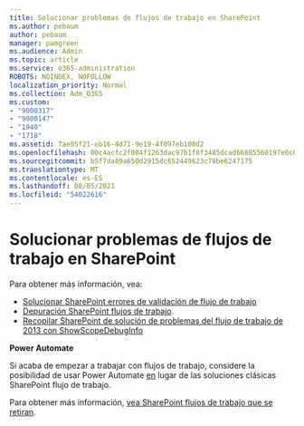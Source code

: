 ```yaml
---
title: Solucionar problemas de flujos de trabajo en SharePoint
ms.author: pebaum
author: pebaum
manager: pamgreen
ms.audience: Admin
ms.topic: article
ms.service: o365-administration
ROBOTS: NOINDEX, NOFOLLOW
localization_priority: Normal
ms.collection: Adm_O365
ms.custom:
- "9000317"
- "9000147"
- "1940"
- "1718"
ms.assetid: 7ae05f21-eb16-4d71-9e19-4f097eb100d2
ms.openlocfilehash: 00c4acfc2f004f1263dac97b1f8f3485dcad66885560197e0c0a6e13e8cd34b1
ms.sourcegitcommit: b5f7da89a650d2915dc652449623c78be6247175
ms.translationtype: MT
ms.contentlocale: es-ES
ms.lasthandoff: 08/05/2021
ms.locfileid: "54022616"
---
```

# <a name="troubleshoot-workflows-in-sharepoint"></a>Solucionar problemas de flujos de trabajo en SharePoint

Para obtener más información, vea:

- [Solucionar SharePoint errores de validación de flujo de trabajo](/sharepoint/dev/general-development/troubleshooting-sharepoint-server-workflow-validation-errors-in-visio)
- [Depuración SharePoint flujos de trabajo](/sharepoint/dev/general-development/debugging-sharepoint-server-workflows).
- [Recopilar SharePoint de solución de problemas del flujo de trabajo de 2013 con ShowScopeDebugInfo](/sharepoint/troubleshoot/workflows/gather-workflow-data)

**Power Automate**

Si acaba de empezar a trabajar con flujos de trabajo, considere la posibilidad de usar Power Automate [en](/power-automate/modern-approvals) lugar de las soluciones clásicas SharePoint flujo de trabajo.

Para obtener más información, [vea SharePoint flujos de trabajo que se retiran](/alchemyinsights/sharepoint-workflows-retiring).
